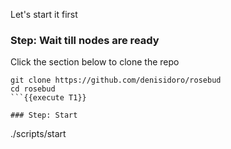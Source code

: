 Let's start it first

### Step: Wait till nodes are ready

Click the section below to clone the repo
```
git clone https://github.com/denisidoro/rosebud
cd rosebud
```{{execute T1}}

### Step: Start

```
./scripts/start
```{{execute T1}}